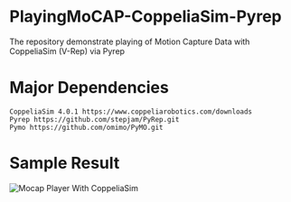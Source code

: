 # PlayingMoCAP-CoppeliaSim-Pyrep
The repository demonstrate playing of Motion Capture Data with CoppeliaSim (V-Rep) via Pyrep

# Major Dependencies
```
CoppeliaSim 4.0.1 https://www.coppeliarobotics.com/downloads
Pyrep https://github.com/stepjam/PyRep.git
Pymo https://github.com/omimo/PyMO.git
```
# Sample Result
![Mocap Player With CoppeliaSim](waving.gif)
